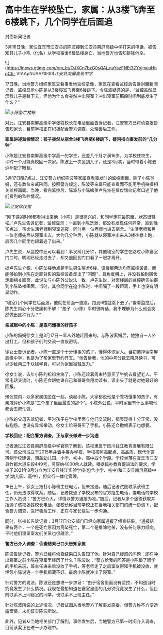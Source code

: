 # 高中生在学校坠亡，家属：从3楼飞奔至6楼跳下，几个同学在后面追

封面新闻记者

3月16日晚，家住宜宾市江安县的陈波接到江安县南屏高级中学打来的电话，被告知其儿子小陈（化名）从学校宿舍6楼坠楼身亡，当地警方也告知排除他杀。

![](https://inews.gtimg.com/om_bt/OJXCn7bzG0sQAj_nuYazFNEt32YxjmuuHnqCh-
VtAApNUAA/1000)_江安县南屏高级中学_

17日晚，当地警方组织家属查看事发地监控录像，家属在查看监控后告诉封面新闻记者，监控显示小陈是从3楼寝室飞奔至6楼跳下。令陈波疑惑的是，“监控虽然显示我儿子是跳下去，但他为什么会突然冲出寝室？冲出寝室前那段时间到底发生了什么？”

![](https://inews.gtimg.com/om_bt/OpOM0M_nAnuCzutNVRcjmTu5j0PVaFSGsp9E6cq2eENPYAA/1000)_小陈坠亡楼栋_

对此，江安县南屏高级中学张姓校长在电话里面告诉记者，江安警方已将侦查报告告知家长，目前学校正在积极配合警方调查，处理善后工作。

**家属讲述监控情况：孩子突然从宿舍3楼飞奔至6楼跳下，疑问指向事发前的“几分钟”**

小陈是江安县南屏高级中学高一的学生，还差几个月才满16岁，为学校住校生，平时一个月能离校回一次家。陈波上一次见到儿子，还是3月初，当时带着小陈去泸州配了眼镜。

3月17日晚7点过，江安警方组织陈波等家属查看事发时的监控画面，除了小陈爸妈，还有数位亲戚陪同。按照警方规定，陈波等亲属只能查看而不能用手机拍摄相关监控画面。当晚，看完监控后，陈波与小陈姨爹卢先生在殡仪馆向记者口述了他们看到的监控情况。

![](https://inews.gtimg.com/om_bt/OWeRGu_cIT843KG5uDvf3z6gb5p7yqLWzvJC-r7tcPjd0AA/1000)_江安殡仪馆_

“刚下课的时候都看得出来他（小陈）是很高兴的，和同学走在最前面，状态很轻松。”卢先生告诉记者，监控显示：一直到小陈洗漱，都没有发现任何异常，直到晚10点过，宿舍生活老师到寝室巡夜，同时另一位老师也进去宿舍。“生活老师和另一位老师先后从寝室出去，大约几分钟后，小陈就从寝室冲出来从3楼往楼上跑，后面几个同学也跟着追了出来。”

卢先生说，从监控中还可以看到：事发前几分钟，其他寝室的学生在路过小陈寝室门口时，明明已经走过去了，却又退回到门口看了一眼才离开。

据卢先生介绍，小陈坠楼地点是学生男生宿舍6楼，该楼层两边均有监控设备，而能够拍到小陈在走廊背影的监控设备却出了“问题”，且角度朝上，并没有拍到宿舍走廊相关画面，此说法与小陈外公说法一致。卢先生说，对面楼层的监控确实拍摄到小陈坠楼画面，当时，其余同学在追小陈时，中间隔了一段距离，手上也没有明显动作。

“寝室几个同学在后面追，他就在前面一直跑，跑到6楼就跳下去了。”查看监控后，陈先生内心十分悲痛和不解：“孩子（小陈）平时很听话，我不理解为什么他会突然做出这种行为？”

**亲戚眼中的小陈：是乖巧懂事的好孩子**

小陈的妈妈徐女士是3月17日一早从外地赶回来的，与陈波离婚后，她独自一人外出打工，但和孩子们的交流一直很密切。

徐女士告诉记者，小陈一直是个十分懂事的孩子，懂得体谅家人。当初选择读南屏高级中学，也是为了帮家里节约开支。“他告诉我，他的中考分数去南屏读书，可以少给两三千块钱学费，可以为家里减轻压力。”

徐女士说，去年小陈的祖祖生病了，小陈还趁着周末特意买了牛奶去看望老人。平常电话交流时，小陈还会跟她讲自己和哥哥会用功读书，读出头了就是对她最好的回报。

殡仪馆内，众多家属围坐在一起，谈起小陈，大家都说他是个乖巧懂事的孩子，有亲戚评价小陈是“三个孩子里面最乖的那个”。小陈外公说，平时家里有什么事喊他都会去帮忙做。

小陈的父母告诉记者，平时孩子在学校里面与他们交流时，都表现得十分正常，没有抱怨，也没有异常举动。徐女士给哥哥买了手机，小陈还会撒娇表示也想要。

**学校回应：配合警方调查，正与家长做进一步沟通**

记者通过江安县南屏高级中学官网了解到，该校隶属于四川钱江教育发展有限公司。该公司成立于2015年并着手筹办学校，学校按照高起点、高品质、现代化寄宿制学校建设，涵盖幼儿园、小学、初中、高中四个学段。学校坐落在宜宾市江安县竹都大道东段449号，可容纳4000余人就读。根据民办教育促进法的要求，学校于2021年8月分立为江安县钱江实验学校(包含小学、初中)和江安县南屏高级中学(幼儿园、高中），但实行一体化管理。

18日上午，徐女士拨打小陈班主任电话，但未接通，随后记者试图联系该班主任，仍无法取得联系。随后，记者拨通了学校发布的官方招生电话，接电话的学校工作人员说：“警方已介入，详情以警方通报为准。”随后，记者从多个途径获取并拨通了该校张姓校长电话，张校长称目前学校正在当地相关部门的统一协调下，配合警方调查，进行善后工作，正在与家长做进一步沟通。

同时，张校长告诉记者：3月17日公安部门已经向家属通报了侦查结果。“通报结果有两个，一个是死亡原因为高坠死亡，第二个是排除他杀，没有任何暴力倾向。平时他们寝室室友们关系也很融洽。”

**警方已介入调查：侦查结果已口头告知家属**

陈波告诉记者，警方已经将侦查结果口头告知了他。针对自己疑惑的问题：即在冲出寝室之前小陈在寝室里经历了什么？陈波说：“警方给我的回答是小陈借了同学的手机来玩，班主任进来后没收了手机，等老师走了之后室友得知手机被没收，就埋怨小陈说连一个手机都藏不好。最后小陈就冲出了寝室。”

针对警方的说法，陈波还是想进一步求证：“由于宿舍里面没有监控，不知道当时究竟发生了什么情况。我现在最想知道在寝室里面的几分钟究竟发生了什么，但目前联系不上同寝室的同学，也联系不上班主任。”

针对陈波所说的上述情况，记者试图从当地警方了解事发原委，但警方称不方便透露案情，未能证实陈波所说。

此外，记者从当地相关部门了解到，事件发生后，当地警方已第一时间介入调查，目前该案正在进一步办理中。


